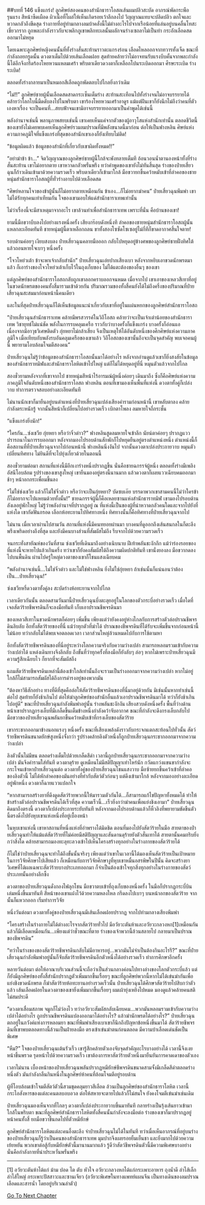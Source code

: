 ##บทที่ 146 แข็งแกร่ง!
ลูกศิษย์สองคนของสำนักธาราโอสถเส้นผมปลิวสะบัด อาภรณ์พัดกระพือรุนแรง สีหน้าซีดเผือด ผิวเนื้อที่โผล่ให้เห็นเกิดรอยเว้าลึกลงไป วิญญาณแทบจะปลิดปลิว ตกใจและหวาดกลัวถึงขีดสุด ร่างกายที่อยู่ท่ามกลางลมบ้าคลั่งนี้ไม่ต่างอะไรไปจากเรือน้อยที่แล่นอยู่บนคลื่นโทสะเชี่ยวกราก ถูกพละกำลังราวกับจะพลิกภูเขาพลิกทะเลนั้นผลักจนร่างเซถลาไม่เป็นท่า กระอักเลือดสดออกมาไม่หยุด

โดยเฉพาะลูกศิษย์หญิงคนนั้นที่ทั้งร่างสั่นสะท้านราวตะแกรงร่อน เลือดไหลออกจากทวารทั้งเจ็ด ขณะที่กำลังถอยกรูดนั้น ดวงตาเต็มไปด้วยเส้นเลือดฝอย สุดท้ายคล้ายว่าไม่อาจทนรับแรงบีบคั้นจากพละกำลังนี้ได้อีกจึงกรีดร้องโหยหวนแหลมเศร้า พริบตาเดียวดวงตาก็เหลือกโปนระเบิดออกมา ศีรษะระเบิด ร่างระเบิด!

ตลอดทั้งร่างกลายมาเป็นหมอกสีเลือดถูกพัดตลบไปไกลยิ่งกว่าเดิม

“ไม่!!” ลูกศิษย์ชายผู้นั้นเลือดสดสาดกระเซ็นเต็มร่าง สะท้านสะเทือนไปทั้งร่างจนไม่อาจบรรยายได้ คล้ายว่าโลกใบนี้มืดดับลงไปในพริบตา เขาร้องโหยหวนเศร้าอาดูร แม้แต่ฝันเขาก็ยังนึกไม่ถึงว่าคนที่ตัวเองหาเรื่อง จะเป็นคนที่...สยบฟ้าจนเขามิอาจบรรยายออกมาเป็นคำพูดได้เช่นนี้ 

พลังอำนาจเช่นนี้ พลานุภาพสยบเช่นนี้ เขาเคยเห็นแค่จากตัวของผู้อาวุโสแห่งสำนักเท่านั้น ตลอดชีวิตนี้ของเขายังไม่เคยพบเคยเห็นลูกศิษย์รวมลมปราณที่มีพลังขนาดนี้มาก่อน ต่อให้เป็นฟางหลิน ศิษย์แห่งความภาคภูมิใจที่แข็งแกร่งที่สุดของสำนักเขาเองก็ยังเทียบไม่ติด! 

“ข้อมูลผิดแล้ว ข้อมูลของสำนักที่เกี่ยวกับเขาผิดทั้งหมด!!”

“อย่าฆ่าข้า ข้า...” จิตวิญญาณของลูกศิษย์ชายผู้นี้ใกล้จะพังทลายเต็มที อ้อนวอนน้ำตานองหน้าทั้งที่ร่างสั่นสะท้าน เขาไม่อยากตาย เขาหวาดกลัวพรั่นพรึง ทว่าคำพูดของเขายังไม่ทันสิ้นสุด ร่างของป๋ายเสี่ยวฉุนก็ก้าวเดินเข้ามาด้วยความรวดเร็ว พริบตาเดียวก็เข้ามาใกล้ มือขวายกขึ้นคว้าหมับเข้าที่ลำคอของชายหนุ่มสำนักธาราโอสถผู้ที่ทั่วร่างอาบไปด้วยเลือดสด

“ศิษย์หลานโจวของข้าผู้นั้นก็ไม่อยากตายเหมือนกัน ข้าเอง...ก็ไม่อยากฆ่าคน” ป๋ายเสี่ยวฉุนพึมพำ เขาไม่ได้รักทุกคนเท่าเทียมกัน ใจของเขามอบให้แด่สำนักธาราเทพเท่านั้น

ไม่ว่าเรื่องนี้จะมีสาเหตุมาจากอะไร เขาล้วนทำเพื่อสำนักธาราเทพ เพราะที่นั่น คือบ้านของเขา!

ยามนี้มือขวาบีบลงไปอย่างแรงหนึ่งครั้ง เสียงกร๊อบดังหนึ่งที ลำคอของชายหนุ่มสำนักธาราโอสถผู้นั้นแหลกละเอียดทันที ชายหนุ่มผู้นี้ตาเหลือกถลน ขาทั้งสองโซซัดโซเซอยู่ไม่กี่ทีก็ขาดอากาศสิ้นใจตาย!

รอบด้านค่อยๆ เงียบสงบลง ป๋ายเสี่ยวฉุนคลายมือออก กลับไปหยุดอยู่ข้างศพของลูกศิษย์ชายฝั่งทิศใต้แล้วถอนหายใจเบาๆ หนึ่งครั้ง

“โจวโหย่วเต้า ข้าจะพาเจ้ากลับสำนัก” ป๋ายเสี่ยวฉุนเอ่ยปากเสียงเบา หลังจากหยิบเอาขวดนักพรตมาแล้ว ก็เอาร่างของโจวโหย่วเต้าเก็บไว้ในถุงเก็บของ ไม่ได้แตะต้องของอื่นๆ ของเขา

แต่ลูกศิษย์ของสำนักธาราโอสถกลับถูกเขาลอกคราบออกจนหมด เมื่อจากไป เขาเอาของเหลวสีเทาที่อยู่ในขวดนักพรตของคนทั้งสี่มารวมเข้าด้วยกัน ปริมาณรวมของทั้งสี่คนยังได้ไม่ถึงครึ่งของปริมาณที่ป๋ายเสี่ยวฉุนสะสมมาก่อนหน้านี้คนเดียว

และในที่สุดป๋ายเสี่ยวฉุนก็ได้เห็นข้อมูลแนะนำเกี่ยวกับเขาที่อยู่ในแผ่นหยกของลูกศิษย์สำนักธาราโอสถ

“ป๋ายเสี่ยวฉุนสำนักธาราเทพ คล้ายมีพรสวรรค์ในวิถีโอสถ คล้ายว่าจะเป็นเจ้าเต่าน้อยของสำนักธาราเทพ วิชายุทธ์ไม่แน่ชัด พลังในการรบคลุมเครือ ราวกับว่าบางครั้งก็แข็งแกร่ง บางครั้งก็อ่อนแอ เนื่องจากมีอาวุธวิเศษติดตัว กุ่ยหยาไม่กล้าเสี่ยง จึงเป็นเหตุให้ได้อันดับหนึ่งของศึกศิษย์แห่งความภาคภูมิใจ เมื่อเทียบกับพลังรบอันคลุมเครือของเขาแล้ว วิถีโอสถของเขานั้นถึงจะเป็นจุดสำคัญ พบเจอคนผู้นี้ พยายามโอบล้อมโจมตีสองคน”

ป๋ายเสี่ยวฉุนไม่รู้ว่าข้อมูลของสำนักธาราโอสถนั้นมาได้อย่างไร หลังจากอ่านดูแล้วเขาก็ยิ่งสงสัยในข้อมูลของสำนักธาราทมิฬและสำนักธาราโลหิตเข้าไปใหญ่ แต่ก็ไม่ได้หยุดอยู่ที่นี่ หมุนตัวแล้วจากไปไกล

สองชั่วยามหลังจากที่เขาจากไป ชายหนุ่มสีหน้าไร้อารมณ์ผู้หนึ่งค่อยๆ เดินมาถึง ซึ่งก็คือศิษย์แห่งความภาคภูมิใจอันดับหนึ่งของสำนักธาราโอสถ ฟางหลิน ตอนที่เขามองเห็นพื้นที่แห่งนี้ ดวงตาทั้งคู่ก็เปล่งวาบ ทำการตรวจสอบอย่างละเอียดทันที

ไม่นานนักเขาก็มายืนอยู่บนตำแหน่งที่ป๋ายเสี่ยวฉุนเปล่งเสียงคำรามก่อนหน้านี้ เขาหลับตาลง คล้ายกำลังตระหนักรู้ จากนั้นสีหน้าก็เปลี่ยนไปอย่างรวดเร็ว เบิกตาโพลง ลมหายใจถี่กระชั้น

“แข็งแกร่งยิ่งนัก!”

“ใครกัน...ซ่งเชวีย กุ่ยหยา หรือว่าจิ๋วต่าว?” ฟางหลินสูดลมหายใจเข้าลึก นัยน์ตาค่อยๆ ปรากฏแววปรารถนาในการรบออกมา หลังจากมองไปรอบด้านสักพักก็ไปหยุดยืนอยู่ตรงตำแหน่งหนึ่ง ตำแหน่งนี้ก็คือสถานที่ที่ป๋ายเสี่ยวฉุนจากไปก่อนหน้านี้ ฟางหลินนิ่งงันไป จากนั้นดวงตาเปล่งประกายวาบ หมุนตัวเปลี่ยนทิศทาง ไม่ยินดีที่จะไปยุ่งเกี่ยวด้วยในตอนนี้

สองชั่วยามต่อมา สถานที่แห่งนี้มีอีกเงาร่างหนึ่งปรากฏขึ้น นั่นคือชายฉกรรจ์ผู้หนึ่ง ตลอดทั้งร่างมีเพลิงอัสนีโอบล้อม รูปร่างของเขาสูงใหญ่ เขายืนมองอยู่ตรงนี้นานมาก แล้วดวงตาก็เผยแววเฉียบคมออกมาช้าๆ หน้าอกกระเพื่อมขึ้นลง

“ไม่ใช่ซ่งเชวีย แล้วก็ไม่ใช่จิ๋วต่าว หรือว่าจะเป็นกุ่ยหยา? บัดซบเอ๊ย บรรดาพวกเขาสามคนนี้ไม่ว่าใครข้าก็ไม่อยากจะไปแหยมด้วยทั้งนั้น!” ชายฉกรรจ์ผู้นี้ก็คือเหลยซานแห่งสำนักธาราทมิฬ เขามองไปรอบด้าน ลังเลอยู่พักใหญ่ ไม่รู้ว่าพลังอำนาจที่ปรากฏอยู่ ณ ที่แห่งนี้เป็นของผู้ที่น่าหวาดกลัวคนใดและจากไปยังที่แห่งใด เขากัดฟันกรอด เลือกห้อทะยานไปทิศทางหนึ่ง ทิศทางนั้นก็คือทิศทางที่ป๋ายเสี่ยวฉุนจากไป

ไม่นาน เมื่อเวลาผ่านไปสามวัน สถานที่แห่งนี้มีคนทยอยผ่านมา บางคนที่ดูออกถึงเส้นสนกลในก็ตะลึงพรึงเพริดอย่างถึงที่สุด และยังมีคนบางส่วนที่สัมผัสไม่ถึง รีบจากไปด้วยความรวดเร็ว

จนกระทั่งสายัณห์ของวันที่สาม ซ่งเชวียที่เดินมาถึงอย่างเนิบนาบ ฝีเท้าพลันชะงักกึก แม้ว่าร่องรอยของที่แห่งนี้จะหายไปแล้วเกินครึ่ง ทว่าเขาก็ยังคงสัมผัสได้ถึงความผิดปกติทันที เขานั่งยองลง มือขวากดลงไปบนพื้นดิน ผ่านไปครู่ใหญ่ดวงตาของเขาก็โชนแสงเฉียบคม

“พลังอำนาจเช่นนี้...ไม่ใช่จิ๋วต่าว และไม่ใช่ฟางหลิน ยิ่งไม่ใช่กุ่ยหยา ถ้าเช่นนั้นก็แน่นอนว่าต้องเป็น...ป๋ายเสี่ยวฉุน!”

ซ่งเชวียหรี่ดวงตาทั้งคู่ลง สะบัดร่างห้อทะยานจากไปไกล

เวลาเดียวกันนั้น ตลอดสามวันมานี้ป๋ายเสี่ยวฉุนบึ่งตะลุยอยู่ในโลกของตัวกระบี่อย่างรวดเร็ว เมื่อใดที่เจอสัตว์ร้ายชีพจรดินก็จะลงมือทันที เก็บเอาปราณชีพจรดินมา

ของเหลวสีเทาในขวดนักพรตก็ค่อยๆ เพิ่มขึ้น เพียงแต่ว่ายังคงอยู่ห่างไกลกับการสร้างตัวล่อปราณชีพจรดินลิบลับ อีกทั้งสัตว์ร้ายของที่นี่ แม้ว่าทุกตัวที่ฆ่าได้ ปราณของชีพจรดินที่ได้รับจะเพิ่มขึ้นจากก่อนหน้านี้ไม่น้อย ทว่ากลับไม่ได้พบเจอตลอดเวลา เวลาส่วนใหญ่ล้วนหมดไปกับการใช้ตามหา

อีกทั้งสัตว์ร้ายชีพจรดินของที่นี่อยู่ระหว่างโลกความจริงกับความว่างเปล่า สามารถหลอมรวมเข้ากับความว่างเปล่าได้ แหล่งเดินทางจึงลึกลับ ถึงขั้นที่ว่าทุกครั้งที่ลงมือก็ยังลับๆ ล่อๆ หากไม่เพราะป๋ายเสี่ยวฉุนมีความรู้สึกเฉียบไว ก็ยากที่จะสัมผัสถึง

 แถมสัตว์ร้ายชีพจรดินเหล่านี้ต้องเข้าใกล้เท่านั้นถึงจะรวมเป็นร่างออกมาจากความว่างเปล่า หากไม่อยู่ใกล้ก็ไม่สามารถสัมผัสได้ถึงการดำรงอยู่ของพวกมัน 

“ต้องหาวิธีสักอย่าง ทางที่ดีที่สุดคือล่อให้สัตว์ร้ายชีพจรดินของที่นี่มาอยู่ด้วยกัน มิเช่นนั้นหากทำเช่นนี้ต่อไป สุดท้ายก็ยังช้าเกินไป ต่อให้ฆ่าลูกศิษย์ของสำนักอื่นแล้วเอาปราณชีพจรดินมาได้ ทว่าก็ยังช้าเกินไปอยู่ดี” ขณะที่ป๋ายเสี่ยวฉุนกำลังพึมพำอยู่นั้น ร่างพลันชะงักงัน เสียงสวบดังหนึ่งครั้ง พื้นที่ว่างด้านหน้าเขาปรากฏกรงเล็บที่มีเกล็ดขึ้นเต็มข้างหนึ่งกำลังคว้าจับอากาศ ขณะที่กำลังจะดึงกรงเล็บกลับไป มือขวาของป๋ายเสี่ยวฉุนพลันยกขึ้นคว้าหมับเข้าที่กรงเล็บของสัตว์ร้าย

เขากระชากออกมาข้างนอกแรงๆ หนึ่งครั้ง ขณะที่เสียงเพล้งดังราวกับกระจกแตกสะท้อนไปทั่วนั้น สัตว์ร้ายชีพจรดินขนาดยักษ์สูงหนึ่งจั้งกว่า รูปร่างคล้ายลิงตัวหนึ่งก็ถูกป๋ายเสี่ยวฉุนกระชากออกมาจากความว่างเปล่า

ลิงตัวนั้นไม่มีขน ตลอดร่างเต็มไปด้วยเกล็ดสีดำ เวลานี้ถูกป๋ายเสี่ยวฉุนกระชากออกมาจากความว่างเปล่า มันจึงคำรามใส่ทันที ดวงตาดุร้าย ดูเหมือนไม่มีสติปัญญาเท่าไหร่นัก กวัดแกว่งแขนขากำลังจะกระโจนเข้าหาป๋ายเสี่ยวฉุนต่อ ดวงตาทั้งคู่ของป๋ายเสี่ยวฉุนโชนแสงวาบ มือซ้ายยกขึ้นคว้าเข้าที่ลำคอของลิงตัวนี้ ไม่ได้หักลำคอของมันอย่างที่ทำกับสัตว์ตัวก่อนๆ แต่ดึงเข้ามาใกล้ หลังจากมองอย่างละเอียดอยู่พักหนึ่ง ดวงตาก็ฉายแววแปลกใจ

“หากสามารถสร้างยาที่ดึงดูดสัตว์ร้ายพวกนี้ให้มารวมตัวกันได้...ก็สามารถแก้ไขปัญหาทั้งหมดได้ ทำให้ข้าสร้างตัวล่อปราณชีพจรดินได้เร็วที่สุด ความเร็วนี้...เร็วยิ่งกว่าฆ่าคนเพื่อแย่งชิงเอามา” ป๋ายเสี่ยวฉุนคิดมาถึงตรงนี้ ดวงตาก็เปล่งประกายระยับทันที หลังจากมองไปรอบด้านแล้วก็หิ้วลิงที่พยายามขัดขืนตัวนี้ตรงดิ่งไปยังหุบเขาแห่งหนึ่งที่อยู่เบื้องหน้า

ในหุบเขาแห่งนี้ เขาหาสถานที่หนึ่งแห่งที่อำพรางได้มิดชิด ตอนที่มองไปยังสัตว์ร้ายในมือ สายตาของป๋ายเสี่ยวฉุนทำให้แม้แต่สัตว์ร้ายที่ไม่ค่อยมีสติปัญญาและสันดานดุร้ายยังตัวสั่นเทาได้ สายตานั้นคมกริบยิ่งกว่าสิ่งใด คล้ายสามารถมองทะลุทะลวงเข้าไปเห็นโครงสร้างทุกอย่างในร่างกายของสัตว์ร้ายได้

ก็ไม่ใช่ว่าป๋ายเสี่ยวฉุนจะทำได้ถึงขั้นนั้นจริงๆ เพียงแต่ว่าเขาในเวลานี้ได้มองเห็นสัตว์ร้ายเป็นเป้าหมายในการวิจัยศึกษาไปเสียแล้ว ก็เหมือนกับการวิจัยศึกษางูที่หุบเขาหมื่นอสรพิษในปีนั้น คิดจะสร้างยาวิเศษที่ได้ผลเฉพาะสัตว์ร้ายบางประเภทออกมา ก็จำเป็นต้องเข้าใจทุกสิ่งทุกอย่างในร่างกายของสัตว์ประเภทนั้นอย่างลึกซึ้ง 

ดวงตาของป๋ายเสี่ยวฉุนดั่งกองไฟลุกโชน มือขวาตบเข้าที่ถุงเก็บของหนึ่งครั้ง ในมือก็ปรากฏกระบี่บินเล่มหนึ่งขึ้นมาทันที สีหน้าของเขาแฝงไว้ด้วยความหลงใหล กรีดลงไปเบาๆ บนหน้าอกของสัตว์ร้าย จากนั้นก็แหวกออก เริ่มทำการวิจัย

หนึ่งวันต่อมา ดวงตาทั้งคู่ของป๋ายเสี่ยวฉุนมีเส้นเลือดฝอยปรากฏ จากไปท่ามกลางเสียงพึมพำ

“โครงสร้างในร่างกายไม่ได้ต่างอะไรจากสัตว์ร้ายทั่วไป มีอวัยวะตันห้าและอวัยวะกลวงหก[1]เหมือนกัน แล้วก็มีเลือดเหมือนกัน...เพียงแต่ว่าชั่วขณะที่ตาย ร่างของเจ้าพวกนี้ล้วนสลายไป กลายมาเป็นปราณของชีพจรดิน”

“ทว่าในร่างของของสัตว์ร้ายชีพจรดินกลับไม่มีอาหารอยู่...พวกมันไม่จำเป็นต้องกินอะไรรึ?” ขณะที่ป๋ายเสี่ยวฉุนกำลังพึมพำอยู่นั้นก็จับสัตว์ร้ายชีพจรดินอีกตัวหนึ่งได้อย่างรวดเร็ว ทำการศึกษาอีกครั้ง

หลายวันต่อมา ต่อให้อาณาบริเวณส่วนนี้จะถือว่าเป็นส่วนกลางค่อนไปทางล่างของโลกตัวกระบี่แล้ว แต่ก็ยังมีลูกศิษย์ของทั้งสี่สำนักปรากฏตัวเพิ่มมากขึ้นเรื่อยๆ ขณะที่ลูกศิษย์พวกนี้หากไม่ได้เข่นฆ่ากันเพื่อแย่งชิงขวดนักพรต ก็ฆ่าสัตว์ร้ายห้อทะยานอย่างรวดเร็วนั้น ป๋ายเสี่ยวฉุนได้ศึกษาสัตว์ร้ายไปสิบกว่าตัวแล้ว เส้นเลือดฝอยในดวงตาของเขายิ่งเพิ่มมากขึ้นเรื่อยๆ ผมเผ้ายุ่งเหยิงไปหมด มองดูแล้วคล้ายคนสติไม่สมประดี

“ดวงตาเสื่อมสภาพ จมูกก็ไม่ว่องไว ทว่าอวัยวะสัมผัสกลับเฉียบคม...พวกมันหลอมรวมเข้ากับความว่างเปล่าได้อย่างไร ถูกปราณชีพจรดินแปลงออกมาได้อย่างไร? แล้วฆ่านักพรตได้อย่างไร?” ป๋ายเสี่ยวฉุนตกอยู่ในภวังค์แห่งการหลอมยา ขณะที่พึมพำเสียงเบาเขาก็นึกถึงปัญหาข้อหนึ่งขึ้นมาได้ สัตว์ร้ายชีพจรดินที่เขาพบตลอดทางนี้ล้วนเป็นฝ่ายลงมือ ตรงเข้าเข่นฆ่าตนก่อนตลอด มีความบ้าเลือดเด่นชัดเป็นพิเศษ

“หืม?” ใจของป๋ายเสี่ยวฉุนเต้นรัวเร็ว เขารู้สึกคล้ายตัวเองจับจุดสำคัญอะไรบางอย่างได้ เวลานี้จึงเงยหน้าขึ้นพรวด รุดหน้าไปด้วยความรวดเร็ว เขาต้องการหาสัตว์ร้ายตัวหนึ่งมายืนยันการคาดเดาของตัวเอง

เวลาไม่นาน เบื้องหน้าของป๋ายเสี่ยวฉุนพลันปรากฏหมียักษ์ชีพจรดินขนาดสามจั้งมีเกล็ดสีดำตลอดร่างหนึ่งตัว มันกำลังกลืนกินหนึ่งในลูกศิษย์ห้าคนที่ล้อมโจมตีอยู่รอบด้าน

ผู้ที่โอบล้อมเข้าโจมตีสัตว์ตัวนี้สวมชุดคลุมยาวสีเลือด ล้วนเป็นลูกศิษย์ของสำนักธาราโลหิต เวลานี้กระไอสังหารของแต่ละคนตลบอบอวล ต่อให้สหายจะตายไปแล้วก็ไม่สนใจ ยังคงโจมตีเข่นฆ่าเช่นเดิม

ป๋ายเสี่ยวฉุนมองเห็นจากที่ไกลๆ ดวงตาก็เปล่งประกายวาบขึ้นมาทันที กลายร่างเป็นรุ้งเส้นยาวเข้ามาใกล้ในพริบตา ขณะที่ลูกศิษย์สำนักธาราโลหิตทั้งสี่คนนั้นกำลังจะลงมือต่อ ร่างของเขาก็มาปรากฏอยู่หน้าคนทั้งสี่ ยกมือขวาขึ้นกดไปที่ตัวหมียักษ์

ลูกศิษย์สำนักธาราโลหิตแต่ละคนอึ้งตะลึง จำป๋ายเสี่ยวฉุนไม่ได้ในทันที ทว่าเมื่อเห็นอาภรณ์ที่อยู่บนร่างของป๋ายเสี่ยวฉุนก็รู้ว่าเป็นคนของสำนักธาราเทพ มุมปากจึงเผยรอยยิ้มเย็นชา และยิ่งมากไปด้วยความเย้ยหยัน พวกเขาต่อสู้กับหมียักษ์ตัวนี้มานานมากแล้ว รู้ดีว่าสัตว์ชีพจรดินตัวนี้มีความพิเศษบางอย่าง นั่นคือกำลังกายที่น่าประหวั่นพรั่นพรึง    

------------
    
[1] อวัยวะตันห้าได้แก่ ม้าม ปอด ไต ตับ หัวใจ อวัยวะกลวงหกได้แก่กระเพาะอาหาร ถุงน้ำดี ลำไส้เล็ก ลำไส้ใหญ่ กระเพาะปัสสาวะและซานเจียว (อวัยวะพิเศษในทางแพทย์แผนจีน เป็นทางเดินของลมปราณ เลือดและสารน้ำ โดยอยู่บริเวณลำตัว)


[Go To Next Chapter]( ./147.md)